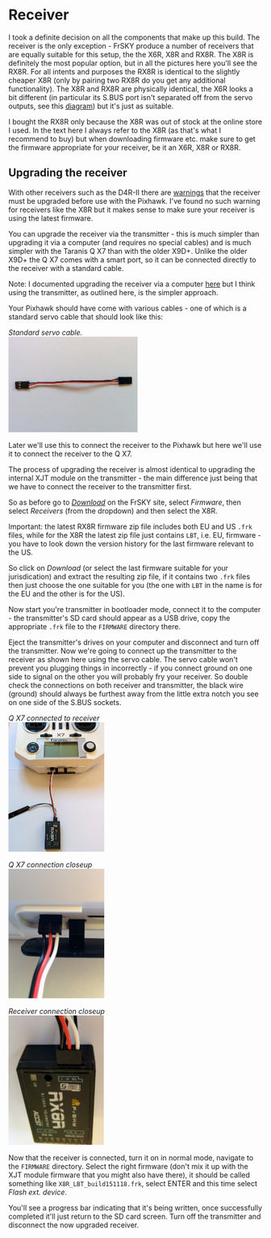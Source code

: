 Receiver
========

I took a definite decision on all the components that make up this build. The receiver is the only exception - FrSKY produce a number of receivers that are equally suitable for this setup, the the X6R, X8R and RX8R. The X8R is definitely the most popular option, but in all the pictures here you'll see the RX8R. For all intents and purposes the RX8R is identical to the slightly cheaper X8R (only by pairing two RX8R do you get any additional functionality). The X8R and RX8R are physically identical, the X6R looks a bit different (in particular its S.BUS port isn't separated off from the servo outputs, see this [diagram](http://www.frsky-rc.com/product/images/pic/1470986872.png)) but it's just as suitable.

I bought the RX8R only because the X8R was out of stock at the online store I used. In the text here I always refer to the X8R (as that's what I recommend to buy) but when downloading firmware etc. make sure to get the firmware appropriate for your receiver, be it an X6R, X8R or RX8R.

Upgrading the receiver
----------------------

With other receivers such as the D4R-II there are [warnings](https://pixhawk.org/peripherals/radio-control/frsky#parts_list) that the receiver must be upgraded before use with the Pixhawk. I've found no such warning for receivers like the X8R but it makes sense to make sure your receiver is using the latest firmware.

You can upgrade the receiver via the transmitter - this is much simpler than upgrading it via a computer (and requires no special cables) and is much simpler with the Taranis Q X7 than with the older X9D+. Unlike the older X9D+ the Q X7 comes with a smart port, so it can be connected directly to the receiver with a standard cable.

Note: I documented upgrading the receiver via a computer [here](receiver-windows-upgrade.md) but I think using the transmitter, as outlined here, is the simpler approach.

Your Pixhawk should have come with various cables - one of which is a standard servo cable that should look like this:

_Standard servo cable._  
<img width="256" src="images/assembly/receiver/servo-cable.jpg">

Later we'll use this to connect the receiver to the Pixhawk but here we'll use it to connect the receiver to the Q X7.

The process of upgrading the receiver is almost identical to upgrading the internal XJT module on the transmitter - the main difference just being that we have to connect the receiver to the transmitter first.

So as before go to [_Download_](http://www.frsky-rc.com/download/) on the FrSKY site, select _Firmware_, then select _Receivers_ (from the dropdown) and then select the X8R.

Important: the latest RX8R firmware zip file includes both EU and US `.frk` files, while for the X8R the latest zip file just contains `LBT`, i.e. EU, firmware - you have to look down the version history for the last firmware relevant to the US.

So click on _Download_ (or select the last firmware suitable for your jurisdication) and extract the resulting zip file, if it contains two `.frk` files then just choose the one suitable for you (the one with `LBT` in the name is for the EU and the other is for the US).

Now start you're transmitter in bootloader mode, connect it to the computer - the transmitter's SD card should appear as a USB drive, copy the appropriate `.frk` file to the `FIRMWARE` directory there.

Eject the transmitter's drives on your computer and disconnect and turn off the transmitter. Now we're going to connect up the transmitter to the receiver as shown here using the servo cable. The servo cable won't prevent you plugging things in incorrectly - if you connect ground on one side to signal on the other you will probably fry your receiver. So double check the connections on both receiver and transmitter, the black wire (ground) should always be furthest away from the little extra notch you see on one side of the S.BUS sockets.

_Q X7 connected to receiver_  
<img height="256" src="images/assembly/receiver/taranis-q-x7-to-receiver.jpg">

_Q X7 connection closeup_  
<img height="256" src="images/assembly/receiver/taranis-q-x7-connection.jpg">

_Receiver connection closeup_  
<img height="256" src="images/assembly/receiver/receiver-connection.jpg">

Now that the receiver is connected, turn it on in normal mode, navigate to the `FIRMWARE` directory. Select the right firmware (don't mix it up with the XJT module firmware that you might also have there), it should be called something like `X8R_LBT_build151118.frk`, select ENTER and this time select _Flash ext. device_.

You'll see a progress bar indicating that it's being written, once successfully completed it'll just return to the SD card screen. Turn off the transmitter and disconnect the now upgraded receiver.

